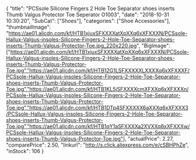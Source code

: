 {
	"title": "PCSsole Silicone Fingers 2 Hole Toe Separator shoes inserts Thumb Valgus Protector Toe Seperator  O1003",
	"date": "2018-10-31 10:30:20",
	"SubCat": ["Shoes"],
	"categories": ["Shoe Accessories"],
	"thumbnailImage": "https://ae01.alicdn.com/kf/HTB1xjuxSFXXXXatXpXXq6xXFXXXN/PCSsole-Hallux-Valgus-insoles-Silicone-Fingers-2-Hole-Toe-Separator-shoes-inserts-Thumb-Valgus-Protector-Toe.jpg_220x220.jpg",
	"BigImage": ["https://ae01.alicdn.com/kf/HTB1xjuxSFXXXXatXpXXq6xXFXXXN/PCSsole-Hallux-Valgus-insoles-Silicone-Fingers-2-Hole-Toe-Separator-shoes-inserts-Thumb-Valgus-Protector-Toe.jpg","https://ae01.alicdn.com/kf/HTB12G1LSFXXXXXLXXXXq6xXFXXXF/PCSsole-Hallux-Valgus-insoles-Silicone-Fingers-2-Hole-Toe-Separator-shoes-inserts-Thumb-Valgus-Protector-Toe.jpg","https://ae01.alicdn.com/kf/HTB1KL5jSFXXXXcmXFXXq6xXFXXXn/PCSsole-Hallux-Valgus-insoles-Silicone-Fingers-2-Hole-Toe-Separator-shoes-inserts-Thumb-Valgus-Protector-Toe.jpg","https://ae01.alicdn.com/kf/HTB1DTp4SFXXXXX6aXXXq6xXFXXX3/PCSsole-Hallux-Valgus-insoles-Silicone-Fingers-2-Hole-Toe-Separator-shoes-inserts-Thumb-Valgus-Protector-Toe.jpg","https://ae01.alicdn.com/kf/HTB1qY1aSFXXXXa2XVXXq6xXFXXXw/PCSsole-Hallux-Valgus-insoles-Silicone-Fingers-2-Hole-Toe-Separator-shoes-inserts-Thumb-Valgus-Protector-Toe.jpg"],
	"actualPrice": 2.27,
	"comparePrice": 2.50,
	"linkurl": "http://s.click.aliexpress.com/e/cSBHPhZe",
	"inStock": 106
}
